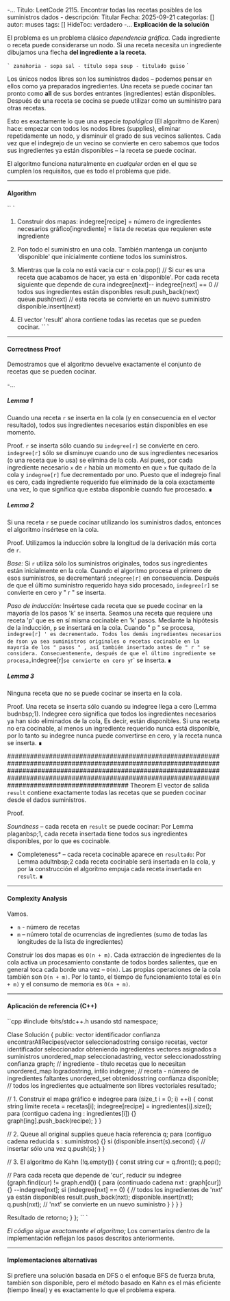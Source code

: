 -...
Título: LeetCode 2115. Encontrar todas las recetas posibles de los suministros dados -
descripción: Titular
Fecha: 2025-09-21
categorías: []
autor: muses
tags: []
HideToc: verdadero
-...
**Explicación de la solución**

El problema es un problema clásico *dependencia gráfica*.
Cada ingrediente o receta puede considerarse un nodo.
Si una receta necesita un ingrediente dibujamos una flecha **del ingrediente a la receta**.

`` `
zanahoria - sopa
sal - título sopa
soup - titulado guiso
`` `

Los únicos nodos libres son los suministros dados – podemos pensar en ellos como ya preparados
ingredientes.
Una receta se puede cocinar tan pronto como **all** de sus bordes entrantes (ingredientes) están disponibles.
Después de una receta se cocina se puede utilizar como un suministro para otras recetas.

Esto es exactamente lo que una especie *topológica* (El algoritmo de Karen) hace:
empezar con todos los nodos libres (supplies), eliminar repetidamente un nodo, y
disminuir el grado de sus vecinos salientes.
Cada vez que el indegrejo de un vecino se convierte en cero sabemos que todos sus ingredientes
ya están disponibles – la receta se puede cocinar.

El algoritmo funciona naturalmente en *cualquier* orden en el que se cumplen los requisitos, que
es todo el problema que pide.



----------------------------------------------------

#### Algorithm
`` `
1. Construir dos mapas:
indegree[recipe] = número de ingredientes necesarios
gráfico[ingrediente] = lista de recetas que requieren este ingrediente

2. Pon todo el suministro en una cola.
También mantenga un conjunto 'disponible' que inicialmente contiene todos los suministros.

3. Mientras que la cola no está vacía
cur = cola.pop()
// Si cur es una receta que acabamos de hacer, ya está en 'disponible'.
Por cada receta siguiente que depende de cura
indegree[next]--
indegree[next] == 0
// todos sus ingredientes están disponibles
result.push_back(next)
queue.push(next) // esta receta se convierte en un nuevo suministro
disponible.insert(next)

4. El vector 'result' ahora contiene todas las recetas que se pueden cocinar.
`` `

----------------------------------------------------

#### Correctness Proof

Demostramos que el algoritmo devuelve exactamente el conjunto de recetas que se pueden cocinar.

-...

##### Lemma 1
Cuando una receta `r` se inserta en la cola (y en consecuencia en el vector resultado),
todos sus ingredientes necesarios están disponibles en ese momento.

Proof.
`r` se inserta sólo cuando su `indegree[r]` se convierte en cero.
`indegree[r]` sólo se disminuye cuando uno de sus ingredientes necesarios (o una receta que
lo usa) se elimina de la cola.
Así pues, por cada ingrediente necesario `x` de `r` había un momento en que `x` fue quitado
de la cola y `indegree[r]` fue decrementado por uno.
Puesto que el indegrejo final es cero, cada ingrediente requerido fue eliminado de la cola
exactamente una vez, lo que significa que estaba disponible cuando fue procesado. ∎



##### Lemma 2
Si una receta `r` se puede cocinar utilizando los suministros dados, entonces el algoritmo
insértese en la cola.

Proof.
Utilizamos la inducción sobre la longitud de la derivación más corta de `r`.

*Base:*
Si `r` utiliza sólo los suministros originales, todos sus ingredientes están inicialmente en la cola.
Cuando el algoritmo procesa el primero de esos suministros, se decrementará
`indegree[r]` en consecuencia.
Después de que el último suministro requerido haya sido procesado, `indegree[r]` se convierte en cero y
" r " se inserta.

*Paso de inducción:*
Insértese cada receta que se puede cocinar en la mayoría de los pasos 'k' se inserta.
Seamos una receta que requiere una receta 'p' que es en sí misma cocinable en 'k' pasos.
Mediante la hipótesis de la inducción, `p` se insertará en la cola.
Cuando " p " se procesa, `indegree[r] ' es decrementado.
Todos los demás ingredientes necesarios de `r` son ya sea suministros originales o recetas
cocinable en la mayoría de los " pasos " , así también insertado antes de " r " se considera.
Consecuentemente, después de que el último ingrediente se procesa, `indegree[r]` se convierte en cero
y `r` se inserta. ∎



##### Lemma 3
Ninguna receta que no se puede cocinar se inserta en la cola.

Proof.
Una receta se inserta sólo cuando su indegree llega a cero (Lemma budnbsp;1).
Indegree cero significa que todos los ingredientes necesarios ya han sido eliminados de la cola,
Es decir, están disponibles.
Si una receta no era cocinable, al menos un ingrediente requerido nunca está disponible,
por lo tanto su indegree nunca puede convertirse en cero, y la receta nunca se inserta. ∎



################################################################################################################################################################################################################################################################ Theorem
El vector de salida `result` contiene exactamente todas las recetas que se pueden cocinar desde el
dados suministros.

Proof.

*Soundness* – cada receta en `result` se puede cocinar:
Por Lemma plaganbsp;1, cada receta insertada tiene todos sus ingredientes disponibles, por lo que es
cocinable.

* Completeness* – cada receta cocinable aparece en `resultado`:
Por Lemma adultnbsp;2 cada receta cocinable será insertada en la cola, y
por la construcción el algoritmo empuja cada receta insertada en `result`. ∎



----------------------------------------------------

#### Complexity Analysis

Vamos.

* `n` - número de recetas
* `m` – número total de ocurrencias de ingredientes (sumo de todas las longitudes de la lista de ingredientes)

Construir los dos mapas es `O(n + m)`.
Cada extracción de ingredientes de la cola activa un procesamiento constante de todos
bordes salientes, que en general toca cada borde una vez – `O(m)`.
Las propias operaciones de la cola también son `O(n + m)`.
Por lo tanto, el tiempo de funcionamiento total es `O(n + m)` y el consumo de memoria es
`O(n + m)`.



----------------------------------------------------

#### Aplicación de referencia (C++)

``cpp
#include יbits/stdc++.h
usando std namespace;

Clase Solución {
public:
vector identificador confianza encontrarAllRecipes(vector seleccionadostring consigo recetas,
vector identificador seleccionador obteniendo ingredientes
vectores asignados a suministros
unordered_map seleccionadastring, vector seleccionadosstring confianza graph; // ingrediente - título recetas que lo necesitan
unordered_map logradostring, intilo indegree; // receta - número de ingredientes faltantes
unordered_set obtenidosstring confianza disponible; // todos los ingredientes que actualmente son libres
vectoriales resultado;

// 1. Construir el mapa gráfico e indegree
para (size_t i = 0; i) ++i) {
const string límite receta = recetas[i];
indegree[recipe] = ingredientes[i].size();
para (contiguo cadena ing : ingredientes[i]) {}
graph[ing].push_back(recipe);
}
}

// 2. Queue all original supplies
queue hacía referencia q;
para (contiguo cadena reducida s : suministros) {}
si (disponible.insert(s).second) { // insertar sólo una vez
q.push(s);
}
}

// 3. El algoritmo de Kahn
(!q.empty()) {
const string cur = q.front(); q.pop();

// Para cada receta que depende de 'cur', reducir su indegree
(graph.find(cur) != graph.end()) {
para (continuado cadena nxt : graph[cur]) {}
--indegree[nxt];
si (indegree[nxt] == 0) {
// todos los ingredientes de 'nxt' ya están disponibles
result.push_back(nxt);
disponible.insert(nxt);
q.push(nxt); // 'nxt' se convierte en un nuevo suministro
}
}
}
}

Resultado de retorno;
}
};
`` `

*El código sigue exactamente el algoritmo;*
Los comentarios dentro de la implementación reflejan los pasos descritos anteriormente.

----------------------------------------------------

#### Implementaciones alternativas
Si prefiere una solución basada en DFS o el enfoque BFS de fuerza bruta, también son
disponible, pero el método basado en Kahn es el más eficiente (tiempo lineal) y es
exactamente lo que el problema espera.